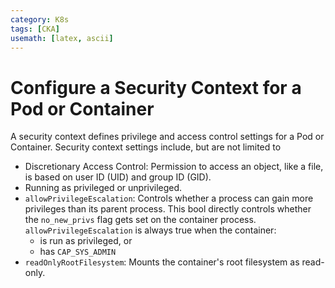 ```yaml
---
category: K8s
tags: [CKA]
usemath: [latex, ascii] 
---
```


# Configure a Security Context for a Pod or Container

A security context defines privilege and access control settings for a Pod or Container. Security context settings include, but are not limited to

- Discretionary Access Control: Permission to access an object, like a file, is based on user ID (UID) and group ID (GID).
- Running as privileged or unprivileged.
- <code>allowPrivilegeEscalation</code>: Controls whether a process can gain more privileges than its parent process. This bool directly controls whether the <code>no_new_privs</code> flag gets set on the container process. <code>allowPrivilegeEscalation</code> is always true when the container:
  - is run as privileged, or
  - has <code>CAP_SYS_ADMIN</code>
- <code>readOnlyRootFilesystem</code>: Mounts the container's root filesystem as read-only.



> 



